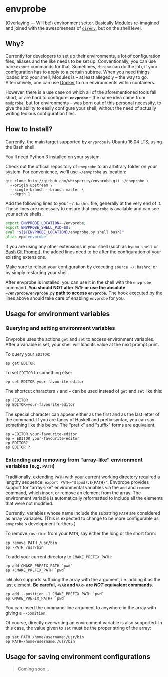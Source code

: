 envprobe
========

(Overlaying &mdash; Will be!) environment setter. Basically
[Modules](http://modules.sourceforge.net/) re-imagined and joined with the
awesomeness of [`direnv`](http://direnv.net/), but on the shell level.

Why?
----

Currently for developers to set up their environments, a lot of configuration
files, aliases and the like needs to be set up. Conventionally, you can use
bare `export` commands for that. Sometimes, `direnv` can do the job, if your
configuration has to apply to a certain subtree. When you need things loaded
into your shell, Modules is &ndash; at least allegedly &ndash; the way to go.
Alternatively, one can use [Docker](http://docker.com/) to run environments
within containers.

However, there is a use case on which all of the aforementioned tools fall
short, or are hard to configure. **`envprobe`** &ndash; the name idea came
from `modprobe`, but for environments &ndash; was born out of this personal
necessity, to give the ability to easily configure your shell, without the need
of actually writing tedious configuration files.

How to Install?
---------------

Currently, the main target supported by `envprobe` is Ubuntu 16.04 LTS, using
the Bash shell.

You'll need Python 3 installed on your system.

Check out the official repository of `envprobe` to an arbitrary folder on
your system. For convenience, we'll use `~/envprobe` as location:

    git clone http://github.com/whisperity/envprobe.git ~/envprobe \
      --origin upstream \
      --single-branch --branch master \
      --depth 1

Add the following lines to your `~/.bashrc` file, generally at the very end
of it. These lines are necessary to ensure that `envprobe` is available and
can see your active shells.

```bash
export ENVPROBE_LOCATION=~/envprobe;
export ENVPROBE_SHELL_PID=$$;
eval "$(${ENVPROBE_LOCATION}/envprobe.py shell bash)"
alias ep='envprobe'
```

If you are using any other extensions in your shell (such as `byobu-shell` or
[Bash Git Prompt](https://github.com/magicmonty/bash-git-prompt)), the added
lines need to be after the configuration of your existing extensions.

Make sure to reload your configuration by executing `source ~/.bashrc`, or by
simply restarting your shell.

After envprobe is installed, you can use it in the shell with the `envprobe`
command. **You should NOT alter `PATH` or use the absolute
`~/envprobe/envprobe.py` path to access `envprobe`.** The hook executed by
the lines above should take care of enabling `envprobe` for you.

Usage for environment variables
-------------------------------

### Querying and setting environment variables

Envprobe uses the actions `get` and `set` to access environment variables.
After a variable is set, your shell will load its value at the next prompt
print.

To query your `EDITOR`:

    ep get EDITOR

To set `EDITOR` to something else:

    ep set EDITOR your-favourite-editor

The shortcut characters `?` and `=` can be used instead of `get` and `set`
like this:

    ep ?EDITOR
    ep EDITOR=your-favourite-editor

The special character can appear either as the first and as the last letter
of the command. If you are fancy of Haskell and prefix syntax, you can say
something like this below. The "prefix" and "suffix" forms are equivalent.

    ep =EDITOR your-favourite-editor
    ep = EDITOR your-favourite-editor
    ep EDITOR?
    ep EDITOR ?

### Extending and removing from "array-like" environment variables (e.g. `PATH`)

Traditionally, extending `PATH` with your current working directory required
a lengthy sequence: `export PATH="$(pwd):${PATH}"`. Envprobe provides support
for "array-like" environmental variables via the `add` and `remove` command,
which insert or remove an element from the array. The environment variable is
automatically reformatted to include all the elements that were not modified.

Currently, variables whose name include the substring `PATH` are considered
as array variables. (This is expected to change to be more configurable as
`envprobe`'s development furthers.)

To remove `/usr/bin` from your `PATH`, say either the long or the short form:

    ep remove PATH /usr/bin
    ep -PATH /usr/bin

To add your current directory to `CMAKE_PREFIX_PATH`:

    ep add CMAKE_PREFIX_PATH `pwd`
    ep +CMAKE_PREFIX_PATH `pwd`

`add` also supports suffixing the array with the argument, i.e. adding it as
the last element. **Be careful, `+VAR` and `VAR+` are *NOT* equivalent
commands.**

    ep add --position -1 CMAKE_PREFIX_PATH `pwd`
    ep CMAKE_PREFIX_PATH+ `pwd`

You can insert the command-line argument to anywhere in the array with giving
a `--position`.

Of course, directly overwriting an environment variable is also supported. In
this case, the value given to `set` must be the proper string of the array:

    ep set PATH /home/username:/usr/bin
    ep PATH=/home/username:/usr/bin

Usage for saving environment configurations
-------------------------------------------

> Coming soon...